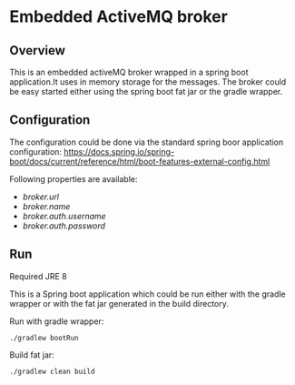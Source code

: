 # Embedded ActiveMQ broker

## Overview
This is an embedded activeMQ broker wrapped in a spring boot application.It uses in memory storage for the messages. The broker could be easy started either using the spring boot fat jar or the gradle wrapper.

## Configuration
The configuration could be done via the standard spring boor application configuration: https://docs.spring.io/spring-boot/docs/current/reference/html/boot-features-external-config.html

Following properties are available:  
- *broker.url*
- *broker.name*
- *broker.auth.username*
- *broker.auth.password*

## Run
Required JRE 8

This is a Spring boot application which could be run either with the gradle wrapper or with the fat jar generated in the build directory.

Run with gradle wrapper:
```shell
./gradlew bootRun
```

Build fat jar:
```shell
./gradlew clean build
```
